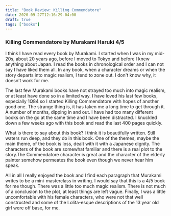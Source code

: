 ```yaml
---
title: "Book Review: Killing Commendatore"
date: 2020-09-27T12:16:29-04:00
draft: true
tags: ["books"]
---
```


### Killing Commendatore by Murakami Haruki 4/5
I think I have read every book by Murakami. I started when I was in my mid-20s, about 20 years ago, before I moved to Tokyo and before I knew anything about Japan. I read the books in chronological order and I can not say I have liked them all. In any book, when a character dreams or when the story departs into magic realism, I tend to zone out. I don't know why, it doesn't work for me.

The last few Murakami books have not strayed too much into magic realism, or at least have done so in a limited way. I have loved his last few books, especially 1Q84 so I started Killing Commendatore with hopes of another good one. The strange thing is, it has taken me a long time to get through it. A number of months, dipping in and out. I have had too many different books on the go at the same time and I have been distracted. I knuckled down a few weeks ago with this book and read the last 400 pages quickly.

What is there to say about this book? I think it is beautifully written. Still waters run deep, and they do in this book. One of the themes, maybe the main theme, of the book is loss, dealt with it with a Japanese dignity. The characters of the book are somewhat familiar and there is a real plot to the story.The Commendatore character is great and the character of the elderly painter somehow permeates the book even though we never hear him speak. 

All in all I really enjoyed the book and I find each paragraph that Murakami writes to be a mini-masterclass in writing. I would say that this is a 4/5 book for me though. There was a little too much magic realism. There is not much of a conclusion to the plot, at least things are left vague. Finally, I was a little uncomfortable with his female characters, who were not that well constructed and some of the Lolita-esque descriptions of the 13 year old girl were off base, for me.
